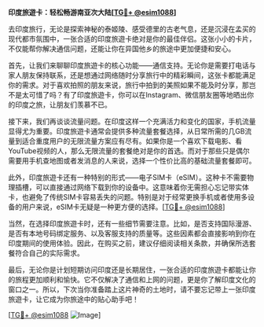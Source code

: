 **印度旅遊卡：轻松畅游南亚次大陆[[TG💪+ @esim1088](https://t.me/s/esim1088)]**

去印度旅行，无论是探索神秘的泰姬陵、感受德里的古老气息，还是沉浸在孟买的现代都市氛围中，一张合适的印度旅遊卡绝对是你的最佳伴侣。这张小小的卡片，不仅能帮你解决通信问题，还能让你在异国他乡的旅途中更加便捷和安心。

首先，让我们来聊聊印度旅遊卡的核心功能——通信支持。无论你是需要打电话与家人朋友保持联系，还是想通过网络随时分享旅行中的精彩瞬间，这张卡都能满足你的需求。对于喜欢拍照的朋友来说，旅行中拍到的美照如果不能及时分享，那岂不是太可惜了吗？有了印度旅遊卡，你可以在Instagram、微信朋友圈等地晒出你的印度之旅，让朋友们羡慕不已。

接下来，我们再谈谈流量问题。在印度这样一个充满活力和变化的国家，手机流量显得尤为重要。印度旅遊卡通常会提供多种流量套餐选择，从日常所需的几GB流量到适合重度用户的无限流量方案应有尽有。如果你是一个喜欢下载电影、看YouTube视频的人，那么无限流量的套餐绝对是你的首选。而对于那些只是偶尔需要用手机查地图或者发消息的人来说，选择一个性价比高的基础流量套餐即可。

此外，印度旅遊卡还有一种特别的形式——电子SIM卡（eSIM）。这种卡不需要物理插槽，可以直接通过网络下载到你的设备中。这意味着你无需担心忘记带实体卡，也避免了传统SIM卡容易丢失的问题。特别是对于经常更换手机或者使用多设备的用户来说，eSIM卡无疑是一种更方便的选择。[[TG💪+ @esim1088](https://t.me/s/esim1088)]

当然，在选择印度旅遊卡时，还有一些细节需要注意。比如，是否支持国际漫游、是否有本地号码绑定服务、以及客服支持的质量等。这些因素都会直接影响到你在印度期间的使用体验。因此，在购买之前，建议仔细阅读相关条款，并确保所选套餐符合自己的实际需求。

最后，无论你是计划短期访问印度还是长期居住，一张合适的印度旅遊卡都能让你的旅程更加顺利和愉快。它不仅解决了通信和上网的问题，更是你了解印度文化的窗口之一。所以，下次当你准备踏上这片神奇的土地时，请不要忘记带上一张印度旅遊卡，让它成为你旅途中的贴心助手吧！

[[TG💪+ @esim1088](https://t.me/s/esim1088) ![Image](https://i.postimg.cc/4NQfJmqS/Snipaste-2025-05-13-00-14-12.png)]